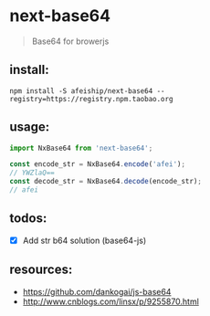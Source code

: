 # next-base64
> Base64 for browerjs

## install:
```shell
npm install -S afeiship/next-base64 --registry=https://registry.npm.taobao.org
```

## usage:
```js
import NxBase64 from 'next-base64';

const encode_str = NxBase64.encode('afei');
// YWZlaQ==
const decode_str = NxBase64.decode(encode_str);
// afei
```

## todos:
- [x] Add str b64 solution (base64-js)

## resources:
+ https://github.com/dankogai/js-base64
+ http://www.cnblogs.com/linsx/p/9255870.html
